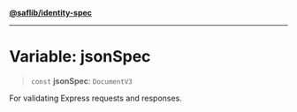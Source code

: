 [**@saflib/identity-spec**](../index.md)

***

# Variable: jsonSpec

> `const` **jsonSpec**: `DocumentV3`

For validating Express requests and responses.
